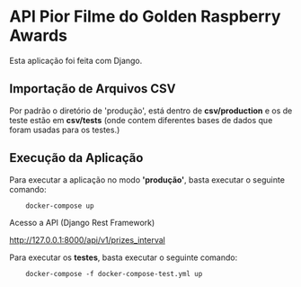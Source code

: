 # API Pior Filme do Golden Raspberry Awards 

Esta aplicação foi feita com Django.

## Importação de Arquivos CSV

Por padrão o diretório de 'produção', está dentro de **csv/production** e os de teste estão em **csv/tests** (onde contem diferentes bases de dados que foram usadas para os testes.)


## Execução da Aplicação

Para executar a aplicação no modo **'produção'**, basta executar o seguinte comando:

```
    docker-compose up
```

Acesso a API (Django Rest Framework)

http://127.0.0.1:8000/api/v1/prizes_interval

Para executar os **testes**, basta executar o seguinte comando:

```
    docker-compose -f docker-compose-test.yml up 
```




